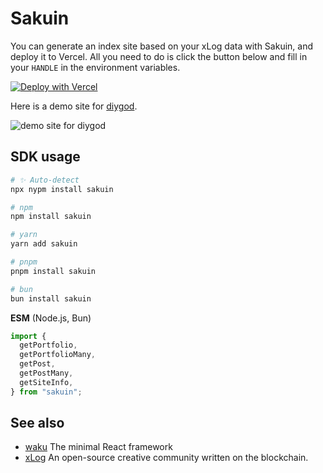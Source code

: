 # Sakuin

You can generate an index site based on your xLog data with Sakuin, and deploy it to Vercel.
All you need to do is click the button below and fill in your `HANDLE` in the environment variables.

[![Deploy with Vercel](https://vercel.com/button)](https://vercel.com/new/clone?repository-url=https%3A%2F%2Fgithub.com%2Fhyoban%2Fsakuin&env=HANDLE)

Here is a demo site for [diygod](https://diygod.cc).

![demo site for diygod](https://github.com/hyoban/hyoban.cc/assets/38493346/0ccff48f-6679-410b-9288-ae4f4cd0093d)

## SDK usage

<!-- automd:pm-install name="sakuin" -->

```sh
# ✨ Auto-detect
npx nypm install sakuin

# npm
npm install sakuin

# yarn
yarn add sakuin

# pnpm
pnpm install sakuin

# bun
bun install sakuin
```

<!-- /automd -->

<!-- automd:jsimport name="sakuin" imports="getPortfolio,getPortfolioMany,getPost,getPostMany,getSiteInfo" -->

**ESM** (Node.js, Bun)

```js
import {
  getPortfolio,
  getPortfolioMany,
  getPost,
  getPostMany,
  getSiteInfo,
} from "sakuin";
```

<!-- /automd -->

## See also

- [waku](https://waku.gg) The minimal React framework
- [xLog](https://xlog.app) An open-source creative community written on the blockchain.
